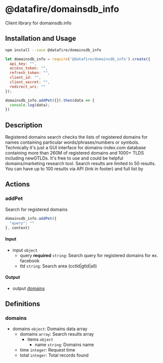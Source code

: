 # @datafire/domainsdb_info

Client library for domainsdb.info

## Installation and Usage
```bash
npm install --save @datafire/domainsdb_info
```
```js
let domainsdb_info = require('@datafire/domainsdb_info').create({
  api_key: "",
  access_token: "",
  refresh_token: "",
  client_id: "",
  client_secret: "",
  redirect_uri: ""
});

domainsdb_info.addPet({}).then(data => {
  console.log(data);
})
```

## Description

Registered domains search checks the lists of registered domains for names containing particular words/phrases/numbers or symbols. Technically it's just a GUI interface for domains-index.com database containing more than 260M of registered domains and 1000+ TLDS including newGTLDs. It's free to use and could be helpful domains/marketing research tool. Search results are limited to 50 results. You can have up to 100 results via API (link in footer) and full list by

## Actions

### addPet
Search for registered domains


```js
domainsdb_info.addPet({
  "query": ""
}, context)
```

#### Input
* input `object`
  * query **required** `string`: Search query for registered domains for ex. facebook
  * tld `string`: Search area (cctld|gtld|all)

#### Output
* output [domains](#domains)



## Definitions

### domains
* domains `object`: Domains data array
  * domains `array`: Search results array
    * items `object`
      * name `string`: Domains name
  * time `integer`: Request time
  * total `integer`: Total records found



